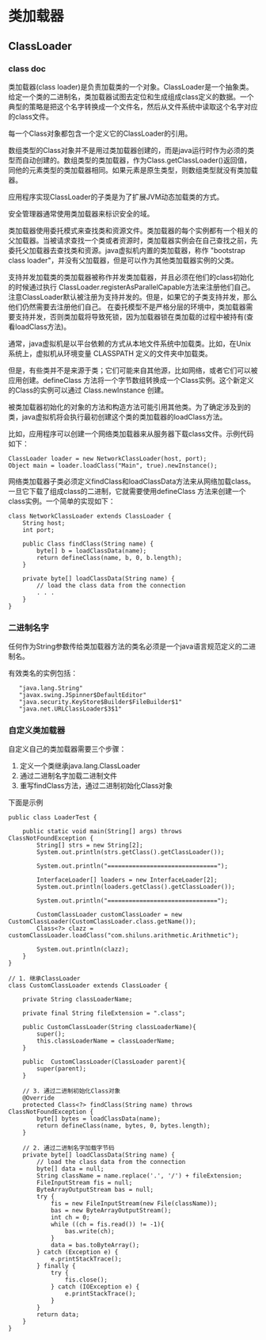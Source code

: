# 类加载器
## ClassLoader

### class doc

类加载器(class loader)是负责加载类的一个对象。ClassLoader是一个抽象类。给定一个类的二进制名，类加载器试图去定位和生成组成class定义的数据。一个典型的策略是把这个名字转换成一个文件名，然后从文件系统中读取这个名字对应的class文件。

每一个Class对象都包含一个定义它的ClassLoader的引用。

数组类型的Class对象并不是用过类加载器创建的，而是java运行时作为必须的类型而自动创建的。数组类型的类加载器，作为Class.getClassLoader()返回值，同他的元素类型的类加载器相同。如果元素是原生类型，则数组类型就没有类加载器。

应用程序实现ClassLoader的子类是为了扩展JVM动态加载类的方式。

安全管理器通常使用类加载器来标识安全的域。

类加载器使用委托模式来查找类和资源文件。类加载器的每个实例都有一个相关的父加载器。当被请求查找一个类或者资源时，类加载器实例会在自己查找之前，先委托父加载器去查找类和资源。java虚拟机内置的类加载器，称作 "bootstrap class loader"，并没有父加载器，但是可以作为其他类加载器实例的父类。

支持并发加载类的类加载器被称作并发类加载器，并且必须在他们的class初始化的时候通过执行 ClassLoader.registerAsParallelCapable方法来注册他们自己。注意ClassLoader默认被注册为支持并发的。但是，如果它的子类支持并发，那么他们仍然需要去注册他们自己。
在委托模型不是严格分层的环境中，类加载器需要支持并发，否则类加载将导致死锁，因为加载器锁在类加载的过程中被持有(查看loadClass方法)。

通常，java虚拟机是以平台依赖的方式从本地文件系统中加载类。比如，在Unix系统上，虚拟机从环境变量 CLASSPATH 定义的文件夹中加载类。

但是，有些类并不是来源于类；它们可能来自其他源，比如网络，或者它们可以被应用创建。defineClass 方法将一个字节数组转换成一个Class实例。这个新定义的Class的实例可以通过 Class.newInstance 创建。

被类加载器初始化的对象的方法和构造方法可能引用其他类。为了确定涉及到的类，java虚拟机将会执行最初创建这个类的类加载器的loadClass方法。

比如，应用程序可以创建一个网络类加载器来从服务器下载class文件。示例代码如下：

```
ClassLoader loader = new NetworkClassLoader(host, port);
Object main = loader.loadClass("Main", true).newInstance();
```

网络类加载器子类必须定义findClass和loadClassData方法来从网络加载class。一旦它下载了组成class的二进制，它就需要使用defineClass 方法来创建一个class实例。一个简单的实现如下：

```
class NetworkClassLoader extends ClassLoader {
    String host;
    int port;

    public Class findClass(String name) {
        byte[] b = loadClassData(name);
        return defineClass(name, b, 0, b.length);
    }

    private byte[] loadClassData(String name) {
        // load the class data from the connection
        . . .
    }
}
```

### 二进制名字

任何作为String参数传给类加载器方法的类名必须是一个java语言规范定义的二进制名。

有效类名的实例包括：
```
   "java.lang.String"
   "javax.swing.JSpinner$DefaultEditor"
   "java.security.KeyStore$Builder$FileBuilder$1"
   "java.net.URLClassLoader$3$1"
```

### 自定义类加载器

自定义自己的类加载器需要三个步骤：

1. 定义一个类继承java.lang.ClassLoader
2. 通过二进制名字加载二进制文件
3. 重写findClass方法，通过二进制初始化Class对象

下面是示例

```
public class LoaderTest {

    public static void main(String[] args) throws ClassNotFoundException {
        String[] strs = new String[2];
        System.out.println(strs.getClass().getClassLoader());

        System.out.println("===============================");

        InterfaceLoader[] loaders = new InterfaceLoader[2];
        System.out.println(loaders.getClass().getClassLoader());

        System.out.println("===============================");

        CustomClassLoader customClassLoader = new CustomClassLoader(CustomClassLoader.class.getName());
        Class<?> clazz = customClassLoader.loadClass("com.shiluns.arithmetic.Arithmetic");

        System.out.println(clazz);
    }
}

// 1. 继承ClassLoader
class CustomClassLoader extends ClassLoader {

    private String classLoaderName;

    private final String fileExtension = ".class";

    public CustomClassLoader(String classLoaderName){
        super();
        this.classLoaderName = classLoaderName;
    }

    public  CustomClassLoader(ClassLoader parent){
        super(parent);
    }

    // 3. 通过二进制初始化Class对象
    @Override
    protected Class<?> findClass(String name) throws ClassNotFoundException {
        byte[] bytes = loadClassData(name);
        return defineClass(name, bytes, 0, bytes.length);
    }

    // 2. 通过二进制名字加载字节码
    private byte[] loadClassData(String name) {
        // load the class data from the connection
        byte[] data = null;
        String className = name.replace('.', '/') + fileExtension;
        FileInputStream fis = null;
        ByteArrayOutputStream bas = null;
        try {
            fis = new FileInputStream(new File(className));
            bas = new ByteArrayOutputStream();
            int ch = 0;
            while ((ch = fis.read()) != -1){
                bas.write(ch);
            }
            data = bas.toByteArray();
        } catch (Exception e) {
            e.printStackTrace();
        } finally {
            try {
                fis.close();
            } catch (IOException e) {
                e.printStackTrace();
            }
        }
        return data;
    }
}
```
